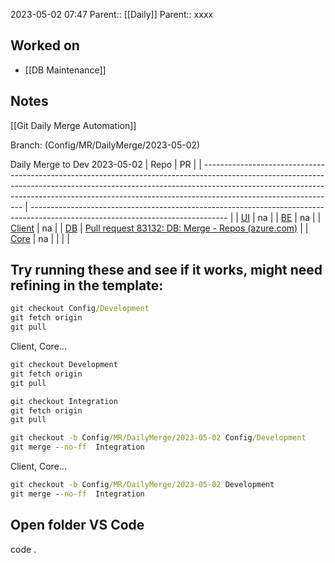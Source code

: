 2023-05-02 07:47
Parent:: [[Daily]] 
Parent:: xxxx





## Worked on

- [[DB Maintenance]]

## Notes

[[Git Daily Merge Automation]]

Branch: (Config/MR/DailyMerge/2023-05-02)

Daily Merge to Dev 2023-05-02
| Repo                                                                                                                                                                                                                                                                        | PR                                                                                                                              |
| --------------------------------------------------------------------------------------------------------------------------------------------------------------------------------------------------------------------------------------------------------------------------- | ------------------------------------------------------------------------------------------------------------------------------- |
| [UI](https://dev.azure.com/MiXTelematics/Common/_git/MiX.Fleet.UI/pullrequestcreate?sourceRef=Integration&targetRef=Config/Development&sourceRepositoryId=50990761-1b3a-4829-ada1-584fd7f03033&targetRepositoryId=50990761-1b3a-4829-ada1-584fd7f03033)                     | na                                                                                                                              |
| [BE](https://dev.azure.com/MiXTelematics/Common/_git/DynaMiX.Backend/pullrequestcreate?sourceRef=Integration&targetRef=Config/Development&sourceRepositoryId=0c9dafba-9e19-4319-886b-c0129c70b7d0&targetRepositoryId=0c9dafba-9e19-4319-886b-c0129c70b7d0)                  | na                                                                                                                              |
| [Client](https://dev.azure.com/MiXTelematics/DeviceIntegration/_git/MiX.DeviceConfig/pullrequestcreate?sourceRef=Integration&targetRef=Development&sourceRepositoryId=8812dade-4c8a-4218-ba13-9c7c4eaaa996&targetRepositoryId=8812dade-4c8a-4218-ba13-9c7c4eaaa996)         | na                                                                                                                              |
| [DB](https://dev.azure.com/MiXTelematics/Common/_git/Database/pullrequestcreate?sourceRef=Integration&targetRef=Config/Development&sourceRepositoryId=72660fef-f082-49a7-b7c0-8648450cd291&targetRepositoryId=72660fef-f082-49a7-b7c0-8648450cd291)                         | [Pull request 83132: DB: Merge - Repos (azure.com)](https://dev.azure.com/MiXTelematics/Common/_git/Database/pullrequest/83132) |
| [Core](https://dev.azure.com/MiXTelematics/DeviceIntegration/_git/MiX.DeviceIntegration.Core/pullrequestcreate?sourceRef=integration&targetRef=development&sourceRepositoryId=40eeca32-3a77-4551-91a0-402d4c96d679&targetRepositoryId=40eeca32-3a77-4551-91a0-402d4c96d679) | na                                                                                                                              |
|                                                                                                                                                                                                                                                                             |                                                                                                                                 |

## Try running these and see if it works, might need refining in the template:

```cmd
git checkout Config/Development
git fetch origin
git pull

```
Client, Core...
```cmd
git checkout Development
git fetch origin
git pull

```

```cmd
git checkout Integration
git fetch origin
git pull

```

```cmd
git checkout -b Config/MR/DailyMerge/2023-05-02 Config/Development
git merge --no-ff  Integration

```
Client, Core...
```cmd
git checkout -b Config/MR/DailyMerge/2023-05-02 Development
git merge --no-ff  Integration

```

## Open folder VS Code
code .





